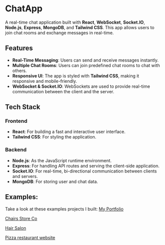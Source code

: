# ChatApp

A real-time chat application built with **React**, **WebSocket**, **Socket.IO**, **Node.js**, **Express**, **MongoDB**, and **Tailwind CSS**. This app allows users to join chat rooms and exchange messages in real-time.

## Features

- **Real-Time Messaging**: Users can send and receive messages instantly.
- **Multiple Chat Rooms**: Users can join predefined chat rooms to chat with others.
- **Responsive UI**: The app is styled with **Tailwind CSS**, making it responsive and mobile-friendly.
- **WebSocket & Socket.IO**: WebSockets are used to provide real-time communication between the client and the server.

## Tech Stack

### Frontend
- **React**: For building a fast and interactive user interface.
- **Tailwind CSS**: For styling the application.

### Backend
- **Node.js**: As the JavaScript runtime environment.
- **Express**: For handling API routes and serving the client-side application.
- **Socket.IO**: For real-time, bi-directional communication between clients and servers.
- **MongoDB**: For storing user and chat data.

## Examples:
Take a look at these examples projects I built:
[My Portfolio](https://adelabdulazeem.netlify.app/)

 [Chairs Store Co](https://chairs-store-website.onrender.com)
 
 [Hair Salon](https://leviathansalon.netlify.app/)
 
 [Pizza restaurant website](https://pizza-restaurant-webdemo.netlify.app/)
